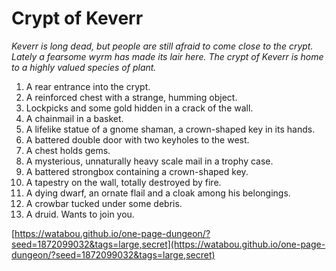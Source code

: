 # Crypt of Keverr

_Keverr is long dead, but people are still afraid to come close to the crypt. Lately a fearsome wyrm has made its lair here. The crypt of Keverr is home to a highly valued species of plant._

1. A rear entrance into the crypt.
2. A reinforced chest with a strange, humming object.
3. Lockpicks and some gold hidden in a crack of the wall.
4. A chainmail in a basket.
5. A lifelike statue of a gnome shaman, a crown-shaped key in its hands.
6. A battered double door with two keyholes to the west.
7. A chest holds gems.
8. A mysterious, unnaturally heavy scale mail in a trophy case.
9. A battered strongbox containing a crown-shaped key.
10. A tapestry on the wall, totally destroyed by fire.
11. A dying dwarf, an ornate flail and a cloak among his belongings.
12. A crowbar tucked under some debris.
13. A druid. Wants to join you.

[https://watabou.github.io/one-page-dungeon/?seed=1872099032&tags=large,secret](https://watabou.github.io/one-page-dungeon/?seed=1872099032&tags=large,secret)
